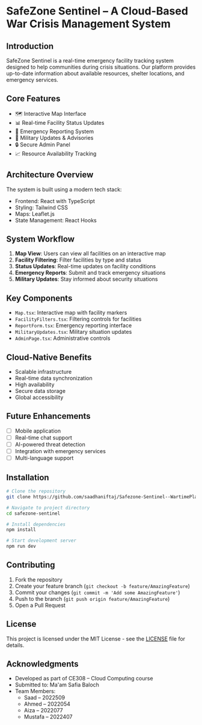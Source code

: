 # SafeZone Sentinel – A Cloud-Based War Crisis Management System

## Introduction
SafeZone Sentinel is a real-time emergency facility tracking system designed to help communities during crisis situations. Our platform provides up-to-date information about available resources, shelter locations, and emergency services.

## Core Features
- 🗺️ Interactive Map Interface
- 📊 Real-time Facility Status Updates
- 🚨 Emergency Reporting System
- 📱 Military Updates & Advisories
- 🔒 Secure Admin Panel
- 📈 Resource Availability Tracking

## Architecture Overview
The system is built using a modern tech stack:
- Frontend: React with TypeScript
- Styling: Tailwind CSS
- Maps: Leaflet.js
- State Management: React Hooks

## System Workflow
1. **Map View**: Users can view all facilities on an interactive map
2. **Facility Filtering**: Filter facilities by type and status
3. **Status Updates**: Real-time updates on facility conditions
4. **Emergency Reports**: Submit and track emergency situations
5. **Military Updates**: Stay informed about security situations

## Key Components
- `Map.tsx`: Interactive map with facility markers
- `FacilityFilters.tsx`: Filtering controls for facilities
- `ReportForm.tsx`: Emergency reporting interface
- `MilitaryUpdates.tsx`: Military situation updates
- `AdminPage.tsx`: Administrative controls

## Cloud-Native Benefits
- Scalable infrastructure
- Real-time data synchronization
- High availability
- Secure data storage
- Global accessibility

## Future Enhancements
- [ ] Mobile application
- [ ] Real-time chat support
- [ ] AI-powered threat detection
- [ ] Integration with emergency services
- [ ] Multi-language support

## Installation
```bash
# Clone the repository
git clone https://github.com/saadhaniftaj/Safezone-Sentinel--WartimePlatform-.git

# Navigate to project directory
cd safezone-sentinel

# Install dependencies
npm install

# Start development server
npm run dev
```

## Contributing
1. Fork the repository
2. Create your feature branch (`git checkout -b feature/AmazingFeature`)
3. Commit your changes (`git commit -m 'Add some AmazingFeature'`)
4. Push to the branch (`git push origin feature/AmazingFeature`)
5. Open a Pull Request

## License
This project is licensed under the MIT License - see the [LICENSE](LICENSE) file for details.

## Acknowledgments
- Developed as part of CE308 – Cloud Computing course
- Submitted to: Ma'am Safia Baloch
- Team Members:
  - Saad – 2022509
  - Ahmed – 2022054
  - Aiza – 2022077
  - Mustafa – 2022407 